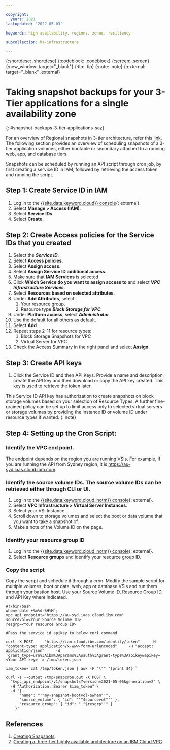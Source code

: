 ```yaml
---

copyright:
  years: 2021
lastupdated: "2022-05-03"

keywords: high availability, regions, zones, resiliency

subcollection: ha-infrastructure

---
```


{:shortdesc: .shortdesc}
{:codeblock: .codeblock}
{:screen: .screen}
{:new_window: target="_blank"}
{:tip: .tip}
{:note: .note}
{:external: target="_blank" .external}

# Taking snapshot backups for your 3-Tier applications for a single availability zone
{: #snapshot-backups-3-tier-applications-saz}

For an overview of Regional snapshots in 3-tier architecture, refer this [link](/docs/ha-infrastructure?topic=ha-infrastructure-regional-snapshots-3-tier-arch). 
The following section provides an overview of scheduling snapshots of a 3-tier application volumes, either bootable or secondary attached to a running web, app, and database tiers.

Snapshots can be scheduled by running an API script through cron job, by first creating a service ID in IAM, followed by retrieving the access token and running the script.

## Step 1: Create Service ID in IAM

1.  Log in to the [{{site.data.keyword.cloud}} console](https://cloud.ibm.com/login){: external}.
2.  Select **Manage > Access (IAM)**.
3.	Select **Service IDs**. 
4.  Select **Create**.

## Step 2: Create Access policies for the Service IDs that you created

1.	Select the ***Service ID***.
2.  Select **Access policies**.
3.  Select **Assign access**.
4.	Select **Assign Service ID additional access**.
5.	Make sure that **IAM Services** is selected
6.	Click **Which Service do you want to assign access to** and select ***VPC Infrastructure Services***.
7.	Select **Resources based on selected attributes**.
8.	Under **Add Attributes**, select:
    1. Your resource group.
    2. Resource type ***Block Storage for VPC***.
9.	Under **Platform access**, select ***Administrator***
10.	Use the default for all others as default.
11. Select **Add**.
12.	Repeat steps 2-11 for resource types: 
    1.	Block Storage Snapshots for VPC
    2.	Virtual Server for VPC
13.	Check the Access Summary in the right panel and select **Assign**. 

## Step 3: Create API keys 

1.	Click the Service ID and then API Keys. Provide a name and description, create the API key and then download or copy the API key created. This key is used to retrieve the token later.

This Service ID API key has authorization to create snapshots on block storage volumes based on your selection of Resource Types. A further fine-grained policy can be set up to limit access only to selected virtual servers or storage volumes by providing the instance ID or volume ID under resource types if wanted.
{: note}
 
## Step 4: Setting up the Cron Script:

### Identify the VPC end point. 

The endpoint depends on the region you are running VSIs. For example, if you are running the API from Sydney region, it is https://au-syd.iaas.cloud.ibm.com.

### Identify the source volume IDs. The source volume IDs can be retrieved either through CLI or UI. 

1.  Log in to the [{{site.data.keyword.cloud_notm}} console](https://cloud.ibm.com/login){: external}.
2.	Select **VPC Infrastructure > Virtual Server Instances**. 
3.  Select your VSI Instance.
4.	Scroll down to storage volumes and select the boot or data volume that you want to take a snapshot of.
5.	Make a note of the Volume ID on the page.

### Identify your resource group ID

1.  Log in to the [{{site.data.keyword.cloud_notm}} console](https://cloud.ibm.com/login){: external}.
2.	Select **Resource group**s and identify your resource group ID.

### Copy the script

Copy the script and schedule it through a cron. Modify the sample script for multiple volumes, boot or data, web, app or database VSIs and run them through your bastion host. Use your Source Volume ID, Resource Group ID, and API Key where indicated.

```curl
#!/bin/bash
when=`date +%m%d-%H%M`;
vpc_api_endpoint="https://au-syd.iaas.cloud.ibm.com"
sourcevol=<Your Source Volume ID>
resgrp=<Your resource Group ID>

#Pass the service id apikey to below curl command

curl -X POST     "https://iam.cloud.ibm.com/identity/token"     -H "content-type: application/x-www-form-urlencoded"     -H "accept: application/json"     -d 'grant_type=urn%3Aibm%3Aparams%3Aoauth%3Agrant-type%3Aapikey&apikey=<Your API key>' > /tmp/token.json

iam_token=`cat /tmp/token.json | awk -F "\"" '{print $4}'`

curl -s --output /tmp/snapcron.out -X POST \
  "$vpc_api_endpoint/v1/snapshots?version=2021-05-06&generation=2" \
  -H "Authorization: Bearer $iam_token" \
  -d '{
      "name": "'"my-snapshot-bootvol-$when"'",
      "source_volume": { "id": "'"$sourcevol"'" },
      "resource_group": { "id": "'"$resgrp"'" }
    }'
```

## References
1.	[Creating Snapshots](/docs/vpc?topic=vpc-snapshots-vpc-create&interface=api#snapshots-vpc-create).
2.	[Creating a three-tier highly available architecture on an IBM Cloud VPC](/docs/ha-infrastructure?topic=ha-infrastructure-create-three-tier-architecture).

